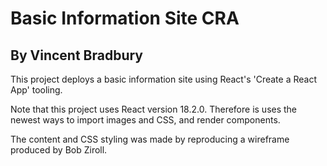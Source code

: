 # Basic Information Site CRA

## By Vincent Bradbury

This project deploys a basic information site using React's 'Create a React App' tooling.

Note that this project uses React version 18.2.0.  Therefore is uses the newest ways to import images and CSS, and render components.

The content and CSS styling was made by reproducing a wireframe produced by Bob Ziroll.
